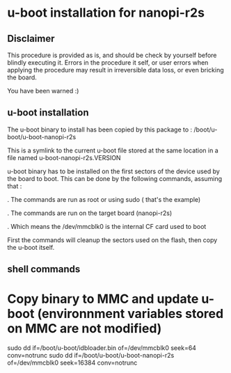 # u-boot installation for nanopi-r2s

## Disclaimer

This procedure is provided as is, and should be check by yourself before
blindly executing it. Errors in the procedure it self, or user errors when
applying the procedure may result in irreversible data loss, or even bricking
the board.

You have been warned :)

## u-boot installation

The u-boot binary to install has been copied by this package to :
/boot/u-boot/u-boot-nanopi-r2s

This is a symlink to the current u-boot file stored at the same location in a
file named u-boot-nanopi-r2s.VERSION

u-boot binary has to be installed on the first sectors of the device used by
the board to boot. This can be done by the following commands, assuming that :

. The commands are run as root or using sudo ( that's the example)

. The commands are run on the target board (nanopi-r2s)

. Which means the /dev/mmcblk0 is the internal CF card used to boot

First the commands will cleanup the sectors used on the flash, then copy the
u-boot itself.


## shell commands

# Copy binary to MMC and update u-boot (environnment variables stored on MMC are not modified)
sudo dd if=/boot/u-boot/idbloader.bin of=/dev/mmcblk0 seek=64 conv=notrunc
sudo dd if=/boot/u-boot/u-boot-nanopi-r2s of=/dev/mmcblk0 seek=16384 conv=notrunc 
